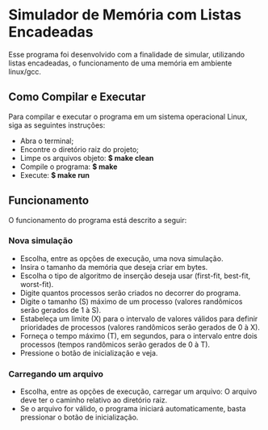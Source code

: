 # Simulador de Memória com Listas Encadeadas

Esse programa foi desenvolvido com a finalidade de simular, utilizando listas encadeadas, o funcionamento de uma memória em ambiente linux/gcc.

## Como Compilar e Executar

Para compilar e executar o programa em um sistema operacional Linux, siga as seguintes instruções:

* Abra o terminal;
* Encontre o diretório raiz do projeto;
* Limpe os arquivos objeto:
	**$ make clean** 
* Compile o programa: 
	**$ make**
* Execute:
	**$ make run**

## Funcionamento

O funcionamento do programa está descrito a seguir:

### Nova simulação

* Escolha, entre as opções de execução, uma nova simulação.
* Insira o tamanho da memória que deseja criar em bytes.
* Escolha o tipo de algoritmo de inserção deseja usar (first-fit, best-fit, worst-fit).
* Digite quantos processos serão criados no decorrer do programa.
* Digite o tamanho (S) máximo de um processo (valores randômicos serão gerados de 1 à S).
* Estabeleça um limite (X) para o intervalo de valores válidos para definir prioridades de processos (valores randômicos serão gerados de 0 à X).
* Forneça o tempo máximo (T), em segundos, para o intervalo entre dois processos (tempos randômicos serão gerados de 0 à T).
* Pressione o botão de inicialização e veja. 

### Carregando um arquivo
* Escolha, entre as opções de execução, carregar um arquivo:
	O arquivo deve ter o caminho relativo ao diretório raiz.
* Se o arquivo for válido, o programa iniciará automaticamente, basta pressionar o botão de inicialização.

